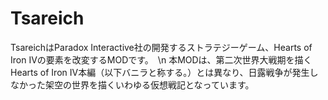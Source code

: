 # Tsareich
TsareichはParadox Interactive社の開発するストラテジーゲーム、Hearts of Iron IVの要素を改変するMODです。　\n 
本MODは、第二次世界大戦期を描くHearts of Iron IV本編（以下バニラと称する。）とは異なり、日露戦争が発生しなかった架空の世界を描くいわゆる仮想戦記となっています。